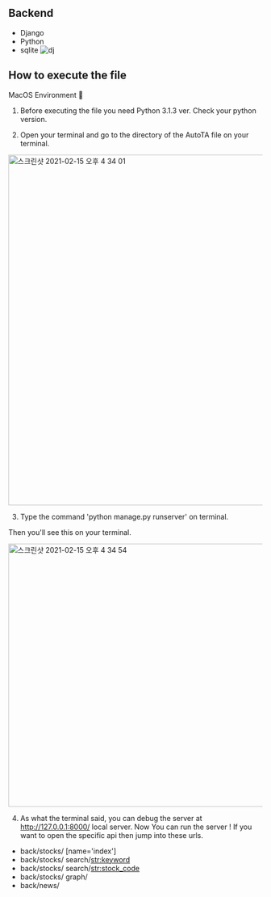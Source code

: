 ## Backend 

* Django
* Python
* sqlite
![dj](https://user-images.githubusercontent.com/41604678/107917985-3342b580-6fac-11eb-8364-c297b10d98e5.png)


## How to execute the file

MacOS Environment :apple:

1. Before executing the file you need Python 3.1.3 ver. Check your python version.

2. Open your terminal and go to the directory of the AutoTA file on your terminal.

<img width="694" alt="스크린샷 2021-02-15 오후 4 34 01" src="https://user-images.githubusercontent.com/41604678/107917862-eeb71a00-6fab-11eb-894f-17d78b0bb24c.png">

3. Type the command 'python manage.py runserver' on terminal.

Then you'll see this on your terminal. 

<img width="521" alt="스크린샷 2021-02-15 오후 4 34 54" src="https://user-images.githubusercontent.com/41604678/107917790-d8a95980-6fab-11eb-828b-2c363e035db4.png">


4. As what the terminal said, you can debug the server at http://127.0.0.1:8000/ local server.
   Now You can run the server ! If you want to open the specific api then jump into these urls.
   

* back/stocks/ [name='index']
* back/stocks/ search/<str:keyword>
* back/stocks/ search/<str:stock_code>
* back/stocks/ graph/
* back/news/
